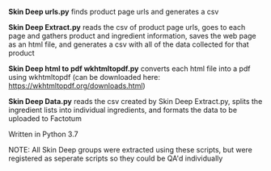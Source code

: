 **Skin Deep urls.py** finds product page urls and generates a csv

**Skin Deep Extract.py** reads the csv of product page urls, goes to each page and gathers product and ingredient information, saves the web page as an html file, and generates a csv with all of the data collected for that product

**Skin Deep html to pdf wkhtmltopdf.py** converts each html file into a pdf using wkhtmltopdf (can be downloaded here: https://wkhtmltopdf.org/downloads.html)

**Skin Deep Data.py** reads the csv created by Skin Deep Extract.py, splits the ingredient lists into individual ingredients, and formats the data to be uploaded to Factotum

Written in Python 3.7

NOTE: All Skin Deep groups were extracted using these scripts, but were registered as seperate scripts so they could be QA'd individually
